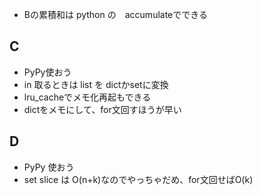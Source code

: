 - Bの累積和は python の　accumulateでできる

## C
- PyPy使おう
- in 取るときは list を dictかsetに変換
- lru_cacheでメモ化再起もできる
- dictをメモにして、for文回すほうが早い

## D
- PyPy 使おう
- set slice は O(n+k)なのでやっちゃだめ、for文回せばO(k)